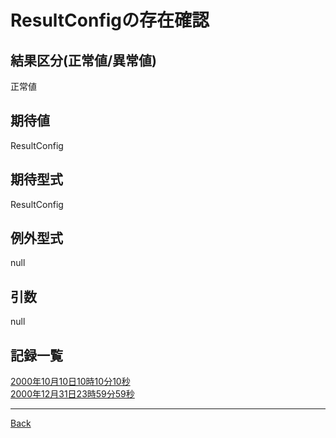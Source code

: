 # ResultConfigの存在確認
## 結果区分(正常値/異常値)
正常値
## 期待値
ResultConfig
## 期待型式
ResultConfig
## 例外型式
null
## 引数
null
## 記録一覧
[2000年10月10日10時10分10秒](./20001010101010/README.md)  
[2000年12月31日23時59分59秒](./20001231235959/README.md)  

---
[Back](../README.md)  